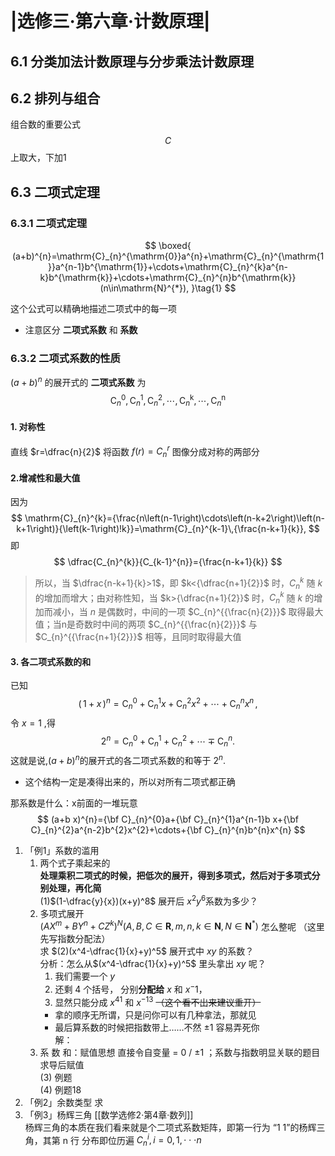 # |选修三·第六章·计数原理|
## 6.1 分类加法计数原理与分步乘法计数原理

## 6.2 排列与组合

组合数的重要公式
$$
C
$$
上取大，下加1
## 6.3 二项式定理
### 6.3.1 二项式定理

$$
\boxed{
(a+b)^{n}=\mathrm{C}_{n}^{\mathrm{0}}a^{n}+\mathrm{C}_{n}^{\mathrm{1}}a^{n-1}b^{\mathrm{1}}+\cdots+\mathrm{C}_{n}^{k}a^{n-k}b^{\mathrm{k}}+\cdots+\mathrm{C}_{n}^{n}b^{\mathrm{k}}(n\in\mathrm{N}^{*}), }\tag{1}
$$

这个公式可以精确地描述二项式中的每一项
- 注意区分 **二项式系数** 和 **系数**

### 6.3.2 二项式系数的性质
$(a+b)^{n}$ 的展开式的 **二项式系数** 为
$$
\mathrm{C}_{n}^{\mathrm{0}},\mathrm{C}_{n}^{\mathrm{1}},\mathrm{C}_{n}^{\mathrm{2}},\cdots,\mathrm{C}_{n}^{\mathrm{k}},\cdots,\mathrm{C}_{n}^{\mathrm{n}}
$$

#### 1. 对称性

直线 $r=\dfrac{n}{2}$ 将函数 $f(r)=C_{n}^{r}$  图像分成对称的两部分

#### 2.增减性和最大值
因为
$$
\mathrm{C}_{n}^{k}={\frac{n\left(n-1\right)\cdots\left(n-k+2\right)\left(n-k+1\right)}{\left(k-1\right)!k}}=\mathrm{C}_{n}^{k-1}\,{\frac{n-k+1}{k}}, 
$$
即
$$
\dfrac{C_{n}^{k}}{C_{k-1}^{n}}={\frac{n-k+1}{k}} 
$$

> 所以，当 $\dfrac{n-k+1}{k}>1$，即 $k<{\dfrac{n+1}{2}}$ 时，$C_{n}^{k}$ 随 $k$ 的增加而增大；由对称性知，当 $k>{\dfrac{n+1}{2}}$ 时，$C_{n}^{k}$ 随 $k$ 的增加而减小，当 $n$ 是偶数时，中间的一项 $C_{n}^{{\frac{n}{2}}}$ 取得最大值；当n是奇数时中间的两项  $C_{n}^{{\frac{n}{2}}}$ 与  $C_{n}^{{\frac{n+1}{2}}}$ 相等，且同时取得最大值

#### 3. 各二项式系数的和

已知
$$
(\,1+x\,)^{n}=\mathrm{C}_{n}^{0}+\mathrm{C}_{n}^{1}x+\mathrm{C}_{n}^{2}x^{2}+\cdots+\mathrm{C}_{n}^{n}x^{n}\,, 
$$
令 $x=1$ ,得
$$
2^{n}=\mathrm{C}_{n}^{0}+\mathrm{C}_{n}^{1}+\mathrm{C}_{n}^{2}+\cdots\mp\mathrm{C}_{n}^{n}. 
$$
这就是说,$(a+b)^{n}$的展开式的各二项式系数的和等于 $2^n$.

- 这个结构一定是凑得出来的，所以对所有二项式都正确

那系数是什么：x前面的一堆玩意  
$$
(a+b x)^{n}={\bf C}_{n}^{0}a+{\bf C}_{n}^{1}a^{n-1}b x+{\bf C}_{n}^{2}a^{n-2}b^{2}x^{2}+\cdots+{\bf C}_{n}^{n}b^{n}x^{n} 
$$

1. 「例1」系数的滥用
   1. 两个式子乘起来的     
        **处理乘积二项式的时候，把低次的展开，得到多项式，然后对于多项式分别处理，再化简**  
        (1)$(1-\dfrac{y}{x})(x+y)^8$ 展开后 $x^2y^6$系数为多少？
   2. 多项式展开  
      $(A X^{m}+B Y^{n}+C Z^{k})^{N}(A,B,C\in\mathbf{R},m,n,k\in\mathbf{N},N\in\mathbf{N}^{*})$ 怎么整呢  （这里先写指数分配法）  
      求 $(2)(x^4-\dfrac{1}{x}+y)^5$ 展开式中 $xy$ 的系数？  
     分析：怎么从$(x^4-\dfrac{1}{x}+y)^5$ 里头拿出 $xy$ 呢？ 
        1. 我们需要一个 $y$ 
        2. 还剩 $4$ 个括号， 分别**分配给** $x$ 和 $x^-1$，
        3. 显然只能分成 ${x^4}^1$ 和 ${x^{-1}}^3$ ~~（这个看不出来建议重开）~~
        - 拿的顺序无所谓，只是问你可以有几种拿法，那就见 
        - 最后算系数的时候把指数带上……不然 ±1 容易弄死你  
    解：  
   1. 系 数 和：赋值思想
      直接令自变量 = 0 / ±1 ；系数与指数明显关联的题目求导后赋值  
      (3) 例题  
      (4) 例题18
2. 「例2」余数类型  求
3. 「例3」杨辉三角 [[数学选修2·第4章·数列]]  
   杨辉三角的本质在我们看来就是个二项式系数矩阵，即第一行为 “1 1”的杨辉三角，其第 n 行 分布即位历遍 $C_{n}^{i}, i=0,1,\cdot\cdot\cdot n$

